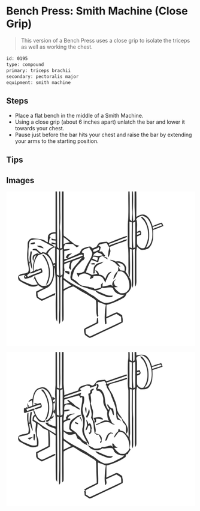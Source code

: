 # Bench Press: Smith Machine (Close Grip)
> This version of a Bench Press uses a close grip to isolate the triceps as well as working the chest.

``` 
id: 0195 
type: compound 
primary: triceps brachii 
secondary: pectoralis major 
equipment: smith machine 
``` 

## Steps

 - Place a flat bench in the middle of a Smith Machine.
 - Using a close grip (about 6 inches apart) unlatch the bar and lower it towards your chest.
 - Pause just before the bar hits your chest and raise the bar by extending your arms to the starting position.

## Tips


## Images

![](./../svg/0195-relaxation.svg)

![](./../svg/0195-tension.svg)
